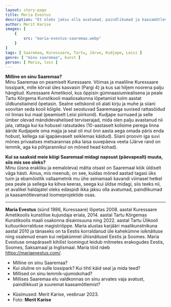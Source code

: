```yaml
---
layout: story-page
title: Maria Evestus
description: "Et oleks jaksu olla avatumad, paindlikumad ja kaasamõtlevamad loomeprojektide osas."
author: Merit Karise
images: [
    {
        src: "maria-evestus-saaremaa.webp"
    }
]
tags: [ Saaremaa, Kuressaare, Tartu, Järve, Kudjape, Leisi ]
genre: [ "minu saaremaa", kunst ]
person: [ Maria, loss ]
---
```


<!-- # {{$doc.title}} -->

**Milline on sinu Saaremaa?** \
Minu Saaremaa on peamiselt Kuressaare. Võimas ja maaliline Kuressaare lossipark, mille kõrval üles kasvasin (Pargi 4) ja kus sai hiljem noorena palju hängitud. Kuressaare Ametikool, kus õppisin gümnaasiumiealisena ja peale Tartu Kõrgema Kunstikooli maaliosakonna lõpetamist kolm aastat üldkunstiaineid õpetasin. Sealne seltskond oli alati kirju ja muhe ja siiani soovitan seda kooli kõigile. Veel seostuvad  Saaremaaga suvised rattasõidud nii linnas kui maal (peamiselt Leisi piirkond). Kudjape surnuaed ja selle ümber olevad mändidevahelised terviserajad, mida olen palju avastanud nii jala, rattaga kui ka hobusel ratsutades (10-aastaselt kolisime perega linna äärde Kudjapele oma majja ja seal oli mul õnn aasta aega omada päris enda hobust, kellega sai igapäevaselt seiklemas käidud). Siiani proovin iga suvi mõnes privaatses metsarannas pika laisa suvepäeva veeta (Järve rand on lemmik, aga ka põhjarannikul on mõned head kohad).

**Kui sa saaksid meie kõigi Saaremaal midagi napsust (päevapealt) muuta, siis mis see oleks?** \
Minu (üsna erakliku ja eemaloleva) mätta otsast on Saaremaal kõik üldiselt väga hästi. Ainus, mis meenub, on see, kuidas mõned aastad tagasi üks tuim ja ebamõistlik vallaametnik mu ühe seinamaali kavandi viimasel hetkel pea peale ja sellega ka kihva keeras, seega kui üldse midagi, siis teeks nii, et avalikel haldajatel oleks edaspidi ikka jaksu olla avatumad, paindlikumad ja kaasamõtlevamad loomeprojektide osas.

* * *

**Maria Evestus** (sünd 1986, Kuressaare) lõpetas  2008. aastal Kuressaare Ametikoolis kunstilise kujundaja eriala, 2014. aastal Tartu Kõrgemas Kunstikoolis maali osakonna disainisuuna ning 2022. aastal Tartu Ülikooli kultuurikorralduse magistriõppe. Maria alustas karjääri maalikunstnikuna aastal 2010 ja tänaseks on ta Eestis korraldanud üle kahekümne isiknäituse ning osalenud enam kui neljakümnel ühisnäitusel Eestis ja Soomes. Maria Evestuse omapäraselt kihilist loomingut leidub mitmetes erakogudes Eestis, Soomes, Saksamaal ja Inglismaal. Maria töid näeb https://mariaevestus.com/.

<story-author :author="author"></story-author>

<details-wrapper summary="Mis mõtted tekkisid?">

- Milline on sinu Saaremaa?
- Kui oluline on sulle lossipark? Kui tihti käid seal ja mida teed?
- Millised on sinu lemmik-ujumiskohad?
- Millises Saaremaa elu valdkonnas on sinu arvates vaja avatust, paindlikkust ja suuremat kaasamõtlemist?

</details-wrapper>

<details-wrapper summary="Allikad" class="text-sm" icon="icon-park-outline:document-folder">

- Küsimused: Merit Karise, veebruar 2023.
- Foto: **Merit Karise**

</details-wrapper>
